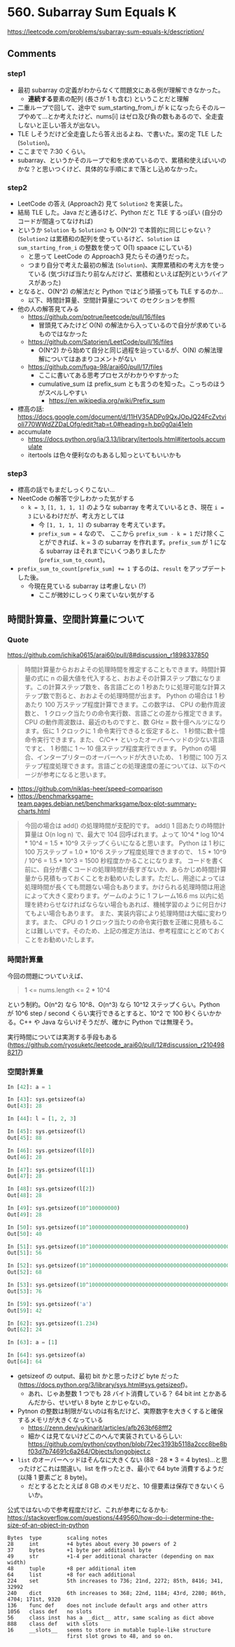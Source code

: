 # 560. Subarray Sum Equals K

https://leetcode.com/problems/subarray-sum-equals-k/description/

## Comments

### step1

*   最初 subarray の定義がわからなくて問題文にある例が理解できなかった。
    *   **連続する**要素の配列 (長さが 1 も含む) ということだと理解
*   二重ループで回して、途中で sum_starting_from_i が k になったらそのループやめて…とか考えたけど、nums[i] はゼロ及び負の数もあるので、全走査しないと正しい答えが出ない。
*   TLE しそうだけど全走査したら答え出るよね、で書いた。案の定 TLE した (`Solution`)。
*   ここまでで 7:30 くらい。
*   subarray、というかそのループで和を求めているので、累積和使えばいいのかな？と思いつくけど、具体的な手順にまで落とし込めなかった。

### step2

*   LeetCode の答え (Approach2) 見て `Solution2` を実装した。
*   結局 TLE した。Java だと通るけど、Python だと TLE するっぽい (自分のコードが間違ってなければ)
*   というか `Solution`  も `Solution2` も O(N^2) で本質的に同じじゃない？ (`Solution2`  は累積和の配列を使っているけど、`Solution` は `sum_starting_from_i` の整数を使って O(1) spaace にしている)
    *   と思って LeetCode の Approach3 見たらその通りだった。
    *   つまり自分で考えた最初の解法 (`Solution`)、実際累積和の考え方を使っている (気づけば当たり前なんだけど、累積和といえば配列というバイアスがあった)
*   となると、O(N^2) の解法だと Python ではどう頑張っても TLE するのか…
    *   以下、時間計算量、空間計算量について のセクションを参照
*   他の人の解答見てみる
    *   https://github.com/potrue/leetcode/pull/16/files
        *   冒頭見てみたけど O(N) の解法から入っているので自分が求めているものではなかった
    *   https://github.com/Satorien/LeetCode/pull/16/files
        *   O(N^2) から始めて自分と同じ過程を辿っているが、O(N) の解法理解についてはあまりコメントがない
    *   https://github.com/fuga-98/arai60/pull/17/files
        *   ここに書いてある思考プロセスがわかりやすかった
        *   cumulative_sum は prefix_sum とも言うのを知った。こっちのほうがスペルしやすい
            *   https://en.wikipedia.org/wiki/Prefix_sum
*   標高の話: https://docs.google.com/document/d/11HV35ADPo9QxJOpJQ24FcZvtvioli770WWdZZDaLOfg/edit?tab=t.0#heading=h.bp0g0ai41eln
*   accumulate
    *   https://docs.python.org/ja/3.13/library/itertools.html#itertools.accumulate
    *   itertools は色々便利なのもあるし知っといてもいいかも

### step3

*   標高の話でもまだしっくりこない…
*   NeetCode の解答で少しわかった気がする
    *   `k = 3`, `[1, 1, 1, 1]` のような subarray を考えていいるとき、現在 `i = 3` にいるわけだが、考え方としては
        *   今 `[1, 1, 1, 1]` の subarray を考えています。
        *   `prefix_sum = 4` なので、 ここから `prefix_sum - k = 1` だけ除くことができれば、k = 3 の subarray を作れます。`prefix_sum` が 1 になる subarray はそれまでにいくつありましたか (`prefix_sum_to_count`)。
*   `prefix_sum_to_count[prefix_sum] += 1` するのは、`result` をアップデートした後。
    *   今現在見ている subarray は考慮しない (?)
        *   ここが微妙にしっくり来ていない気がする

## 時間計算量、空間計算量について

### Quote

https://github.com/ichika0615/arai60/pull/8#discussion_r1898337850

> 時間計算量からおおよその処理時間を推定することもできます。時間計算量の式に n の最大値を代入すると、おおよその計算ステップ数になります。この計算ステップ数を、各言語ごとの 1 秒あたりに処理可能な計算ステップ数で割ると、おおよその処理時間が出ます。
Python の場合は 1 秒あたり 100 万ステップ程度計算できます。この数字は、 CPU の動作周波数と、 1 クロック当たりの命令実行数、言語ごとの差から推定できます。 CPU の動作周波数は、最近のものですと、数 GHz = 数十億ヘルツになります。仮に 1 クロックに 1 命令実行できると仮定すると、 1 秒間に数十憶命令実行できます。また、 C/C++ といったオーバーヘッドの少ない言語ですと、 1 秒間に 1 ～ 10 億ステップ程度実行できます。 Python の場合、インタープリターのオーバーヘッドが大きいため、 1 秒間に 100 万ステップ程度処理できます。言語ごとの処理速度の差については、以下のページが参考になると思います。

*   https://github.com/niklas-heer/speed-comparison
*   https://benchmarksgame-team.pages.debian.net/benchmarksgame/box-plot-summary-charts.html

> 今回の場合は add() の処理時間が支配的です。 add() 1 回あたりの時間計算量は O(n log n) で、最大で 104 回呼ばれます。よって 10^4 * log 10^4 * 10^4 = 1.5 * 10^9 ステップくらいになると思います。 Python は 1 秒に 100 万ステップ = 1.0 * 10^6 ステップ程度処理できますので、 1.5 * 10^9 / 10^6 = 1.5 * 10^3 = 1500 秒程度かかることになります。
コードを書く前に、自分が書くコードの処理時間が長すぎないか、あらかじめ時間計算量から見積もっておくことをお勧めいたします。ただし、用途によっては処理時間が長くても問題ない場合もあります。かけられる処理時間は用途によって大きく変わります。ゲームのように 1 フレーム16.6 ms 以内に処理を終わらせなければならない場合もあれば、機械学習のように何日かけてもよい場合もあります。
また、実装内容により処理時間は大幅に変わります。また、 CPU の 1 クロック当たりの命令実行数を正確に見積もることは難しいです。そのため、上記の推定方法は、参考程度にとどめておくことをお勧めいたします。


### 時間計算量

今回の問題についていえば、

> 1 <= nums.length <= 2 * 10^4

という制約。O(n^2) なら 10^8、O(n^3) なら 10^12 ステップくらい。Python が 10^6 step / second くらい実行できるとすると、10^2 で 100 秒くらいかかる。C++ や Java ならいけそうだが、確かに Python では無理そう。

実行時間については実測する手段もある (https://github.com/ryosuketc/leetcode_arai60/pull/12#discussion_r2104988217)

### 空間計算量

```python
In [42]: a = 1

In [43]: sys.getsizeof(a)
Out[43]: 28

In [44]: l = [1, 2, 3]

In [45]: sys.getsizeof(l)
Out[45]: 88

In [46]: sys.getsizeof(l[0])
Out[46]: 28

In [47]: sys.getsizeof(l[1])
Out[47]: 28

In [48]: sys.getsizeof(l[2])
Out[48]: 28

In [49]: sys.getsizeof(10^100000000)
Out[49]: 28

In [50]: sys.getsizeof(10^1000000000000000000000000000000)
Out[50]: 40

In [51]: sys.getsizeof(10^1000000000000000000000000000000000000000000000000000000000000000000)
Out[51]: 56

In [52]: sys.getsizeof(10^10000000000000000000000000000000000000000000000000000000000000000000000000000000000000000000000)
Out[52]: 68

In [53]: sys.getsizeof(10^100000000000000000000000000000000000000000000000000000000000000000000000000000000000000000000000000000000000000000000)
Out[53]: 76
```

```python
In [59]: sys.getsizeof('a')
Out[59]: 42
```

```python
In [62]: sys.getsizeof(1.234)
Out[62]: 24
```

```python
In [63]: a = [1]

In [64]: sys.getsizeof(a)
Out[64]: 64
```

*   getsizeof の output、最初 bit かと思ったけど byte だった (https://docs.python.org/3/library/sys.html#sys.getsizeof)。
    *   あれ、じゃあ整数 1 つでも 28 バイト消費している？ 64 bit int とかあるんだから、せいぜい 8 byte とかじゃないの。
*   Pytnon の整数は制限がないのは有名だけど、実際数字を大きくすると確保するメモリが大きくなっている
    *   https://zenn.dev/yukinarit/articles/afb263bf68fff2
    *   細かくは見てないけどこのへんで実装されているらしい: https://github.com/python/cpython/blob/72ec3193b5118a2ccc8be8bf03d7b74691c6a264/Objects/longobject.c
*   `list` のオーバーヘッドはそんなに大きくない (88 - 28 * 3 =  4 bytes)…と思ったけどこれは間違い。list を作ったとき、最小で 64 byte 消費するようだ (以降 1 要素ごと 8 byte)。
    *   だとするとたとえば 8 GB のメモリだと、10 億要素は保存できないくらいか。


公式ではないので参考程度だけど、これが参考になるかも: https://stackoverflow.com/questions/449560/how-do-i-determine-the-size-of-an-object-in-python

```
Bytes  type        scaling notes
28     int         +4 bytes about every 30 powers of 2
37     bytes       +1 byte per additional byte
49     str         +1-4 per additional character (depending on max width)
48     tuple       +8 per additional item
64     list        +8 for each additional
224    set         5th increases to 736; 21nd, 2272; 85th, 8416; 341, 32992
240    dict        6th increases to 368; 22nd, 1184; 43rd, 2280; 86th, 4704; 171st, 9320
136    func def    does not include default args and other attrs
1056   class def   no slots 
56     class inst  has a __dict__ attr, same scaling as dict above
888    class def   with slots
16     __slots__   seems to store in mutable tuple-like structure
                   first slot grows to 48, and so on.
```
